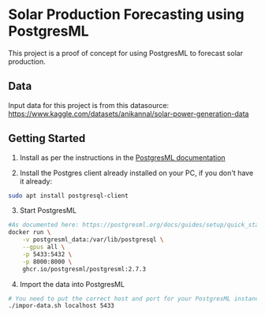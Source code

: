 # Solar Production Forecasting using PostgresML

This project is a proof of concept for using PostgresML to forecast solar production.

## Data
Input data for this project is from this datasource: https://www.kaggle.com/datasets/anikannal/solar-power-generation-data


## Getting Started

1. Install as per the instructions in the [PostgresML documentation](https://postgresml.org/docs/guides/setup/quick_start_with_docker)

2. Install the Postgres client already installed on your PC, if you don't have it already:
```bash
sudo apt install postgresql-client
```

3. Start PostgresML
```bash
#As documented here: https://postgresml.org/docs/guides/setup/quick_start_with_docker
docker run \
    -v postgresml_data:/var/lib/postgresql \
    --gpus all \
    -p 5433:5432 \
    -p 8000:8000 \
    ghcr.io/postgresml/postgresml:2.7.3

```

4. Import the data into PostgresML
```bash
# You need to put the correct host and port for your PostgresML instance
./impor-data.sh localhost 5433
```

